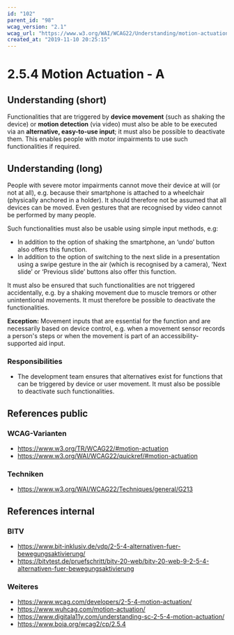 ```yaml
---
id: "102"
parent_id: "98"
wcag_version: "2.1"
wcag_url: "https://www.w3.org/WAI/WCAG22/Understanding/motion-actuation.html"
created_at: "2019-11-10 20:25:15"
---
```


# 2.5.4 Motion Actuation - A

## Understanding (short)

Functionalities that are triggered by **device movement** (such as shaking the device) or **motion detection** (via video) must also be able to be executed via an **alternative, easy-to-use input**; it must also be possible to deactivate them. This enables people with motor impairments to use such functionalities if required.

## Understanding (long)

People with severe motor impairments cannot move their device at will (or not at all), e.g. because their smartphone is attached to a wheelchair (physically anchored in a holder). It should therefore not be assumed that all devices can be moved. Even gestures that are recognised by video cannot be performed by many people.

Such functionalities must also be usable using simple input methods, e.g:

- In addition to the option of shaking the smartphone, an ‘undo’ button also offers this function.
- In addition to the option of switching to the next slide in a presentation using a swipe gesture in the air (which is recognised by a camera), ‘Next slide’ or ‘Previous slide’ buttons also offer this function.

It must also be ensured that such functionalities are not triggered accidentally, e.g. by a shaking movement due to muscle tremors or other unintentional movements. It must therefore be possible to deactivate the functionalities.

**Exception:** Movement inputs that are essential for the function and are necessarily based on device control, e.g. when a movement sensor records a person's steps or when the movement is part of an accessibility-supported aid input.

### Responsibilities

- The development team ensures that alternatives exist for functions that can be triggered by device or user movement. It must also be possible to deactivate such functionalities.

## References public

### WCAG-Varianten
- <https://www.w3.org/TR/WCAG22/#motion-actuation>
- <https://www.w3.org/WAI/WCAG22/quickref/#motion-actuation>

### Techniken
- <https://www.w3.org/WAI/WCAG22/Techniques/general/G213>

## References internal

### BITV
- <https://www.bit-inklusiv.de/vdp/2-5-4-alternativen-fuer-bewegungsaktivierung/>
- <https://bitvtest.de/pruefschritt/bitv-20-web/bitv-20-web-9-2-5-4-alternativen-fuer-bewegungsaktivierung>

### Weiteres
- <https://www.wcag.com/developers/2-5-4-motion-actuation/>
- <https://www.wuhcag.com/motion-actuation/>
- <https://www.digitala11y.com/understanding-sc-2-5-4-motion-actuation/>
- <https://www.boia.org/wcag2/cp/2.5.4>